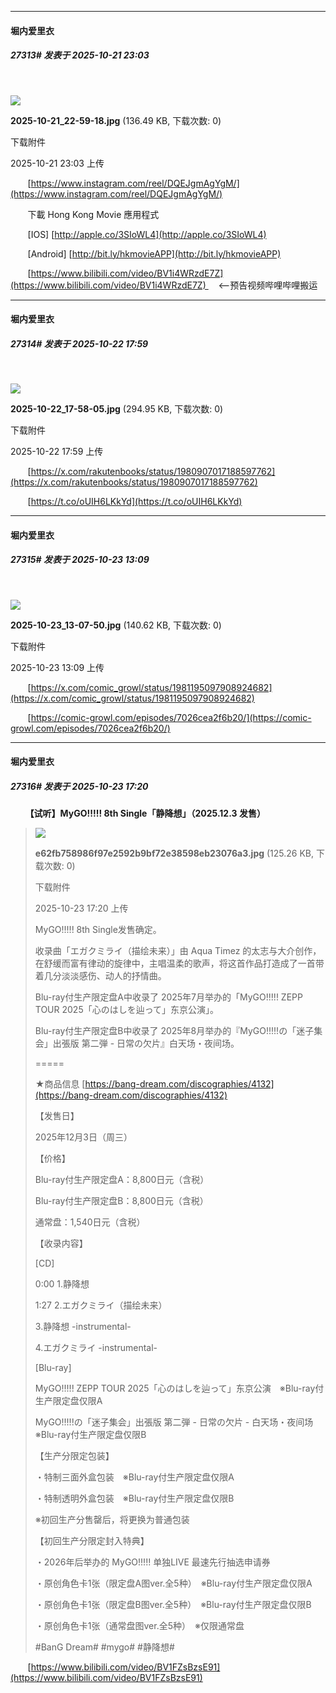﻿
*****

####  堀内爱里衣  
##### 27313#       发表于 2025-10-21 23:03

       

<img src="https://img.stage1st.com/forum/202510/21/230342vdlcqz4l1zdlq21j.jpg" referrerpolicy="no-referrer">

<strong>2025-10-21_22-59-18.jpg</strong> (136.49 KB, 下载次数: 0)

下载附件

2025-10-21 23:03 上传

       [https://www.instagram.com/reel/DQEJgmAgYgM/](https://www.instagram.com/reel/DQEJgmAgYgM/)

       下載 Hong Kong Movie 應用程式

       [IOS] [http://apple.co/3SIoWL4](http://apple.co/3SIoWL4)

       [Android] [http://bit.ly/hkmovieAPP](http://bit.ly/hkmovieAPP)

       [https://www.bilibili.com/video/BV1i4WRzdE7Z](https://www.bilibili.com/video/BV1i4WRzdE7Z)     &lt;——预告视频哔哩哔哩搬运


*****

####  堀内爱里衣  
##### 27314#       发表于 2025-10-22 17:59

       

<img src="https://img.stage1st.com/forum/202510/22/175916jpj5uprythur7snh.jpg" referrerpolicy="no-referrer">

<strong>2025-10-22_17-58-05.jpg</strong> (294.95 KB, 下载次数: 0)

下载附件

2025-10-22 17:59 上传

       [https://x.com/rakutenbooks/status/1980907017188597762](https://x.com/rakutenbooks/status/1980907017188597762)

       [https://t.co/oUIH6LKkYd](https://t.co/oUIH6LKkYd)


*****

####  堀内爱里衣  
##### 27315#       发表于 2025-10-23 13:09

       

<img src="https://img.stage1st.com/forum/202510/23/130933sepps9bdbn7c66er.jpg" referrerpolicy="no-referrer">

<strong>2025-10-23_13-07-50.jpg</strong> (140.62 KB, 下载次数: 0)

下载附件

2025-10-23 13:09 上传

       [https://x.com/comic_growl/status/1981195097908924682](https://x.com/comic_growl/status/1981195097908924682)

       [https://comic-growl.com/episodes/7026cea2f6b20/](https://comic-growl.com/episodes/7026cea2f6b20/)


*****

####  堀内爱里衣  
##### 27316#       发表于 2025-10-23 17:20

      <strong>【试听】MyGO!!!!! 8th Single「静降想」（2025.12.3 发售）</strong> <blockquote>

<img src="https://img.stage1st.com/forum/202510/23/172001tljn2zf8dyj88r8z.jpg" referrerpolicy="no-referrer">

<strong>e62fb758986f97e2592b9bf72e38598eb23076a3.jpg</strong> (125.26 KB, 下载次数: 0)

下载附件

2025-10-23 17:20 上传

MyGO!!!!! 8th Single发售确定。

收录曲「エガクミライ（描绘未来）」由 Aqua Timez 的太志与大介创作，在舒缓而富有律动的旋律中，主唱温柔的歌声，将这首作品打造成了一首带着几分淡淡感伤、动人的抒情曲。

Blu-ray付生产限定盘A中收录了 2025年7月举办的「MyGO!!!!! ZEPP TOUR 2025「心のはしを辿って」东京公演」。

Blu-ray付生产限定盘B中收录了 2025年8月举办的『MyGO!!!!!の「迷子集会」出張版 第二弾 - 日常の欠片』白天场・夜间场。

=====

★商品信息
[https://bang-dream.com/discographies/4132](https://bang-dream.com/discographies/4132)

【发售日】

 2025年12月3日（周三）

【价格】

Blu-ray付生产限定盘A：8,800日元（含税）

Blu-ray付生产限定盘B：8,800日元（含税）

通常盘：1,540日元（含税）

【收录内容】

[CD]

0:00 1.静降想

1:27 2.エガクミライ（描绘未来）

3.静降想 -instrumental-

4.エガクミライ -instrumental-

[Blu-ray]

MyGO!!!!! ZEPP TOUR 2025「心のはしを辿って」东京公演　※Blu-ray付生产限定盘仅限A

MyGO!!!!!の「迷子集会」出張版 第二弾 - 日常の欠片 - 白天场・夜间场　※Blu-ray付生产限定盘仅限B

【生产分限定包装】

・特制三面外盒包装　※Blu-ray付生产限定盘仅限A

・特制透明外盒包装　※Blu-ray付生产限定盘仅限B

※初回生产分售罄后，将更换为普通包装

【初回生产分限定封入特典】

・2026年后举办的 MyGO!!!!! 单独LIVE 最速先行抽选申请券

・原创角色卡1张（限定盘A图ver.全5种）　※Blu-ray付生产限定盘仅限A

・原创角色卡1张（限定盘B图ver.全5种）　※Blu-ray付生产限定盘仅限B

・原创角色卡1张（通常盘图ver.全5种）　※仅限通常盘

#BanG Dream# #mygo# #静降想#</blockquote>
       [https://www.bilibili.com/video/BV1FZsBzsE91](https://www.bilibili.com/video/BV1FZsBzsE91)

